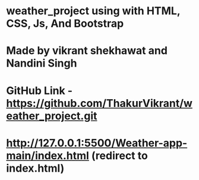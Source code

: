 # weather_project using with HTML, CSS, Js, And Bootstrap
# Made by vikrant shekhawat and Nandini Singh
# GitHub Link - https://github.com/ThakurVikrant/weather_project.git
# http://127.0.0.1:5500/Weather-app-main/index.html (redirect to index.html)
